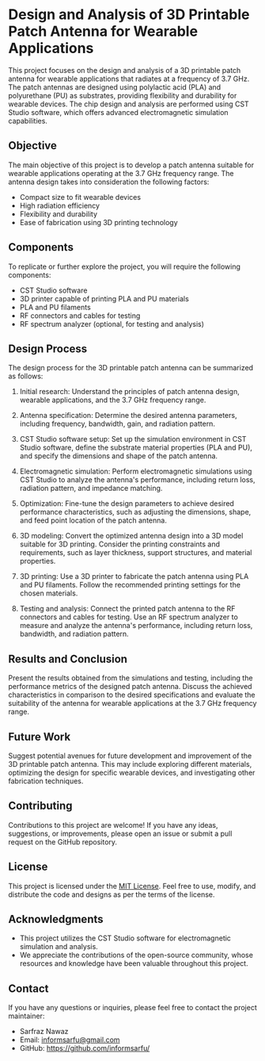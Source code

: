 # Design and Analysis of 3D Printable Patch Antenna for Wearable Applications

This project focuses on the design and analysis of a 3D printable patch antenna for wearable applications that radiates at a frequency of 3.7 GHz. The patch antennas are designed using polylactic acid (PLA) and polyurethane (PU) as substrates, providing flexibility and durability for wearable devices. The chip design and analysis are performed using CST Studio software, which offers advanced electromagnetic simulation capabilities.

## Objective

The main objective of this project is to develop a patch antenna suitable for wearable applications operating at the 3.7 GHz frequency range. The antenna design takes into consideration the following factors:

- Compact size to fit wearable devices
- High radiation efficiency
- Flexibility and durability
- Ease of fabrication using 3D printing technology

## Components

To replicate or further explore the project, you will require the following components:

- CST Studio software
- 3D printer capable of printing PLA and PU materials
- PLA and PU filaments
- RF connectors and cables for testing
- RF spectrum analyzer (optional, for testing and analysis)

## Design Process

The design process for the 3D printable patch antenna can be summarized as follows:

1. Initial research: Understand the principles of patch antenna design, wearable applications, and the 3.7 GHz frequency range.

2. Antenna specification: Determine the desired antenna parameters, including frequency, bandwidth, gain, and radiation pattern.

3. CST Studio software setup: Set up the simulation environment in CST Studio software, define the substrate material properties (PLA and PU), and specify the dimensions and shape of the patch antenna.

4. Electromagnetic simulation: Perform electromagnetic simulations using CST Studio to analyze the antenna's performance, including return loss, radiation pattern, and impedance matching.

5. Optimization: Fine-tune the design parameters to achieve desired performance characteristics, such as adjusting the dimensions, shape, and feed point location of the patch antenna.

6. 3D modeling: Convert the optimized antenna design into a 3D model suitable for 3D printing. Consider the printing constraints and requirements, such as layer thickness, support structures, and material properties.

7. 3D printing: Use a 3D printer to fabricate the patch antenna using PLA and PU filaments. Follow the recommended printing settings for the chosen materials.

8. Testing and analysis: Connect the printed patch antenna to the RF connectors and cables for testing. Use an RF spectrum analyzer to measure and analyze the antenna's performance, including return loss, bandwidth, and radiation pattern.

## Results and Conclusion

Present the results obtained from the simulations and testing, including the performance metrics of the designed patch antenna. Discuss the achieved characteristics in comparison to the desired specifications and evaluate the suitability of the antenna for wearable applications at the 3.7 GHz frequency range.

## Future Work

Suggest potential avenues for future development and improvement of the 3D printable patch antenna. This may include exploring different materials, optimizing the design for specific wearable devices, and investigating other fabrication techniques.

## Contributing

Contributions to this project are welcome! If you have any ideas, suggestions, or improvements, please open an issue or submit a pull request on the GitHub repository.

## License

This project is licensed under the [MIT License](LICENSE). Feel free to use, modify, and distribute the code and designs as per the terms of the license.

## Acknowledgments

- This project utilizes the CST Studio software for electromagnetic simulation and analysis.
- We appreciate the contributions of the open-source community, whose resources and knowledge have been valuable throughout this project.

## Contact

If you have any questions or inquiries, please feel free to contact the project maintainer:

- Sarfraz Nawaz
- Email: informsarfu@gmail.com
- GitHub: https://github.com/informsarfu/
